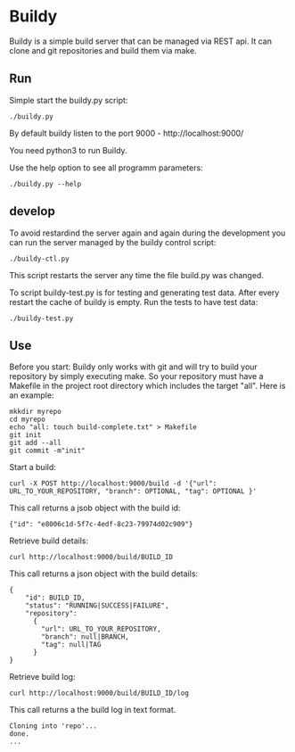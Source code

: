 # Buildy

Buildy is a simple build server that can be managed via REST api. It can clone and git repositories and build them via make.

## Run

Simple start the buildy.py script:

    ./buildy.py
    
By default buildy listen to the port 9000 - http://localhost:9000/

You need python3 to run Buildy.

Use the help option to see all programm parameters:

    ./buildy.py --help

## develop

To avoid restardind the server again and again during the development you can run the server managed by the buildy control script:

    ./buildy-ctl.py
    
This script restarts the server any time the file build.py was changed.

To script buildy-test.py is for testing and generating test data. After every restart the cache of buildy is empty. Run the tests to have test data:

    ./buildy-test.py

## Use

Before you start: Buildy only works with git and will try to build your repository by simply executing make. So your repository must have a Makefile in the project root directory which includes the target "all". Here is an example:

    mkkdir myrepo
    cd myrepo
    echo "all: touch build-complete.txt" > Makefile
    git init
    git add --all
    git commit -m"init"

Start a build:

    curl -X POST http://localhost:9000/build -d '{"url": URL_TO_YOUR_REPOSITORY, "branch": OPTIONAL, "tag": OPTIONAL }'

This call returns a jsob object with the build id:

    {"id": "e8006c1d-5f7c-4edf-8c23-79974d02c909"}

Retrieve build details:

    curl http://localhost:9000/build/BUILD_ID

This call returns a json object with the build details:

    {
        "id": BUILD_ID, 
        "status": "RUNNING|SUCCESS|FAILURE", 
        "repository": 
          {
            "url": URL_TO_YOUR_REPOSITORY, 
            "branch": null|BRANCH, 
            "tag": null|TAG
          } 
    }

Retrieve build log:

    curl http://localhost:9000/build/BUILD_ID/log

This call returns a the build log in text format.

    Cloning into 'repo'... 
    done. 
    ... 
